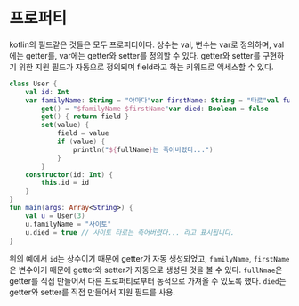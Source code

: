 # 프로퍼티
kotlin의 필드같은 것들은 모두 프로퍼티이다. 상수는 val, 변수는 var로 정의하며, val에는 getter를, var에는 getter와 setter를 정의할 수 있다. getter와 setter를 구현하기 위한 지원 필드가 자동으로 정의되며 field라고 하는 키워드로 액세스할 수 있다.
```kotlin
class User {
    val id: Int
    var familyName: String = "야마다"var firstName: String = "타로"val fullName: String
        get() = "$familyName $firstName"var died: Boolean = false
        get() { return field }
        set(value) {
            field = value
            if (value) {
                println("${fullName}는 죽어버렸다...")
            }
        }
    constructor(id: Int) {
        this.id = id
    }
}
fun main(args: Array<String>) {
    val u = User(3)
    u.familyName = "사이토"
    u.died = true // 사이토 타로는 죽어버렸다... 라고 표시됩니다.
}
```
위의 예에서 `id`는 상수이기 때문에 getter가 자동 생성되었고, `familyName`, `firstName`은 변수이기 때문에 getter와 setter가 자동으로 생성된 것을 볼 수 있다. `fullNmae`은 getter를 직접 만들어서 다른 프로퍼티로부터 동적으로 가져올 수 있도록 했다.
`died`는 getter와 setter를 직접 만들어서 지원 필드를 사용.

